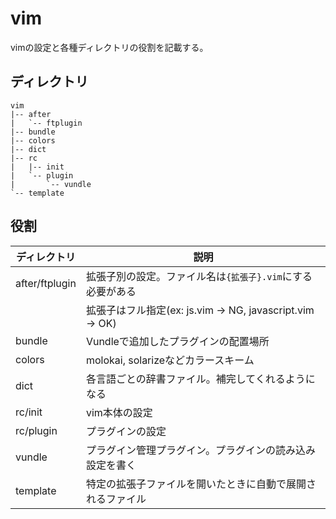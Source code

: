 vim
================================================================================

vimの設定と各種ディレクトリの役割を記載する。

ディレクトリ
--------------------------------------------------------------------------------

    vim
    |-- after
    |   `-- ftplugin
    |-- bundle
    |-- colors
    |-- dict
    |-- rc
    |   |-- init
    |   `-- plugin
    |       `-- vundle
    `-- template


役割
--------------------------------------------------------------------------------

| ディレクトリ   | 説明                                                       |
|----------------|------------------------------------------------------------|
| after/ftplugin | 拡張子別の設定。ファイル名は`{拡張子}.vim`にする必要がある |
|                | 拡張子はフル指定(ex: js.vim -> NG, javascript.vim -> OK)   |
| bundle         | Vundleで追加したプラグインの配置場所                       |
| colors         | molokai, solarizeなどカラースキーム                        |
| dict           | 各言語ごとの辞書ファイル。補完してくれるようになる         |
| rc/init        | vim本体の設定                                              |
| rc/plugin      | プラグインの設定                                           |
| vundle         | プラグイン管理プラグイン。プラグインの読み込み設定を書く   |
| template       | 特定の拡張子ファイルを開いたときに自動で展開されるファイル |

